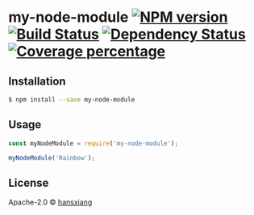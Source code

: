 # my-node-module [![NPM version][npm-image]][npm-url] [![Build Status][travis-image]][travis-url] [![Dependency Status][daviddm-image]][daviddm-url] [![Coverage percentage][coveralls-image]][coveralls-url]
> 

## Installation

```sh
$ npm install --save my-node-module
```

## Usage

```js
const myNodeModule = require('my-node-module');

myNodeModule('Rainbow');
```
## License

Apache-2.0 © [hansxiang]()


[npm-image]: https://badge.fury.io/js/my-node-module.svg
[npm-url]: https://npmjs.org/package/my-node-module
[travis-image]: https://travis-ci.com/no-pear/my-node-module.svg?branch=master
[travis-url]: https://travis-ci.com/no-pear/my-node-module
[daviddm-image]: https://david-dm.org/no-pear/my-node-module.svg?theme=shields.io
[daviddm-url]: https://david-dm.org/no-pear/my-node-module
[coveralls-image]: https://coveralls.io/repos/no-pear/my-node-module/badge.svg
[coveralls-url]: https://coveralls.io/r/no-pear/my-node-module
